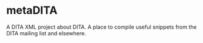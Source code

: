metaDITA
========

A DITA XML project about DITA. A place to compile useful snippets from the DITA mailing list and elsewhere.